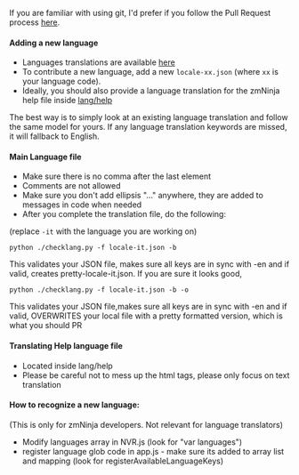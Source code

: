 
If you are familiar with using git, I'd prefer if you follow the Pull Request process [here](https://github.com/pliablepixels/zmNinja/blob/master/CONTRIBUTING.md#steps-for-code-contribution).

#### Adding a new language
* Languages translations are available [here](https://github.com/pliablepixels/zmNinja/tree/master/www/lang)
* To contribute a new language, add a new ``locale-xx.json`` (where `xx` is your language code).
* Ideally, you should also provide a language translation for the zmNinja help file inside [lang/help](https://github.com/pliablepixels/zmNinja/tree/master/www/lang/help)

The best way is to simply look at an existing language translation and follow the same model for yours. If any language translation keywords are missed, it will fallback to English.

#### Main Language file
* Make sure there is no comma after the last element
* Comments are not allowed
* Make sure you don't add ellipsis "..." anywhere, they are added to messages in code when needed
* After you complete the translation file, do the following:

(replace ``-it`` with the language you are working on)


``
python ./checklang.py -f locale-it.json -b
``


This validates your JSON file, makes sure all keys are in sync with -en and if valid, creates pretty-locale-it.json. If you are sure it looks good,

``
python ./checklang.py -f locale-it.json -b -o
``


This validates your JSON file,makes sure all keys are in sync with -en  and if valid, OVERWRITES your local file with a pretty formatted version, which is what you should PR


#### Translating Help language file
* Located inside lang/help
* Please be careful not to mess up the html tags, please only focus on text translation


#### How to recognize a new language:
(This is only for zmNinja developers. Not relevant for language translators)
* Modify languages array in NVR.js (look for "var languages")
* register language glob code in app.js - make sure its added to array list and mapping (look for registerAvailableLanguageKeys)
